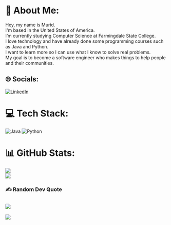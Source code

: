 # 💫 About Me:
Hey, my name is Murid.<br>I'm based in the United States of America.<br>I’m currently studying Computer Science at Farmingdale State College.<br>I love technology and have already done some programming courses such as Java and Python. <br>I want to learn more so I can use what I know to solve real problems. <br>My goal is to become a software engineer who makes things to help people and their communities.


## 🌐 Socials:
[![LinkedIn](https://img.shields.io/badge/LinkedIn-%230077B5.svg?logo=linkedin&logoColor=white)](https://linkedin.com/in/mquorishi) 

# 💻 Tech Stack:
![Java](https://img.shields.io/badge/java-%23ED8B00.svg?style=for-the-badge&logo=openjdk&logoColor=white) ![Python](https://img.shields.io/badge/python-3670A0?style=for-the-badge&logo=python&logoColor=ffdd54)
# 📊 GitHub Stats:
![](https://github-readme-streak-stats.herokuapp.com/?user=mqfazil&theme=radical&hide_border=false)<br/>
![](https://github-readme-stats.vercel.app/api/top-langs/?username=mqfazil&theme=radical&hide_border=false&include_all_commits=false&count_private=false&layout=compact)
### ✍️ Random Dev Quote
![](https://quotes-github-readme.vercel.app/api?type=horizontal&theme=radical)
---
[![](https://visitcount.itsvg.in/api?id=mqfazil&icon=0&color=12)](https://visitcount.itsvg.in)
